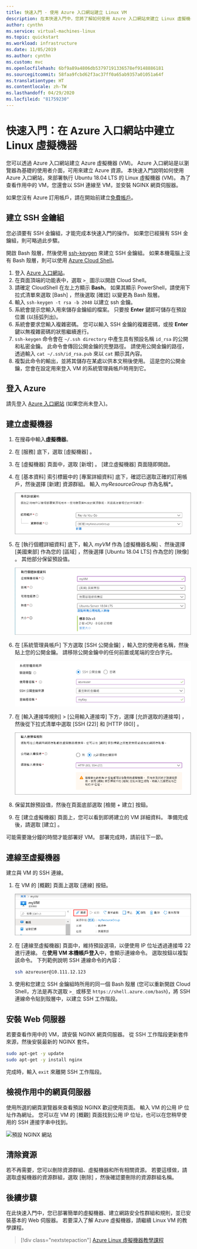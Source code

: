 ```yaml
---
title: 快速入門 - 使用 Azure 入口網站建立 Linux VM
description: 在本快速入門中，您將了解如何使用 Azure 入口網站來建立 Linux 虛擬機器。
author: cynthn
ms.service: virtual-machines-linux
ms.topic: quickstart
ms.workload: infrastructure
ms.date: 11/05/2019
ms.author: cynthn
ms.custom: mvc
ms.openlocfilehash: 6bf9a89a4806db53797191336578ef9148886181
ms.sourcegitcommit: 58faa9fcbd62f3ac37ff0a65ab9357a01051a64f
ms.translationtype: HT
ms.contentlocale: zh-TW
ms.lasthandoff: 04/29/2020
ms.locfileid: "81759230"
---
```

# <a name="quickstart-create-a-linux-virtual-machine-in-the-azure-portal"></a>快速入門：在 Azure 入口網站中建立 Linux 虛擬機器

您可以透過 Azure 入口網站建立 Azure 虛擬機器 (VM)。 Azure 入口網站是以瀏覽器為基礎的使用者介面，可用來建立 Azure 資源。 本快速入門說明如何使用 Azure 入口網站，來部署執行 Ubuntu 18.04 LTS 的 Linux 虛擬機器 (VM)。 為了查看作用中的 VM，您還會以 SSH 連線至 VM，並安裝 NGINX 網頁伺服器。

如果您沒有 Azure 訂用帳戶，請在開始前建立[免費帳戶](https://azure.microsoft.com/free/?WT.mc_id=A261C142F)。

## <a name="create-ssh-key-pair"></a>建立 SSH 金鑰組

您必須要有 SSH 金鑰組，才能完成本快速入門的操作。 如果您已經擁有 SSH 金鑰組，則可略過此步驟。

開啟 Bash 殼層，然後使用 [ssh-keygen](https://www.ssh.com/ssh/keygen/) 來建立 SSH 金鑰組。 如果本機電腦上沒有 Bash 殼層，則可以使用 [Azure Cloud Shell](https://shell.azure.com/bash)。


1. 登入 [Azure 入口網站](https://portal.azure.com)。
1. 在頁面頂端的功能表中，選取 `>_` 圖示以開啟 Cloud Shell。
1. 請確定 CloudShell 在左上方顯示 **Bash**。 如果其顯示 PowerShell，請使用下拉式清單來選取 [Bash]  ，然後選取 [確認]  以變更為 Bash 殼層。
1. 輸入 `ssh-keygen -t rsa -b 2048` 以建立 ssh 金鑰。 
1. 系統會提示您輸入用來儲存金鑰組的檔案。 只要按 **Enter** 鍵即可儲存在預設位置 (以括弧列出)。 
1. 系統會要求您輸入複雜密碼。 您可以輸入 SSH 金鑰的複雜密碼，或按 **Enter** 鍵以無複雜密碼的狀態繼續進行。
1. `ssh-keygen` 命令會在 `~/.ssh directory` 中產生具有預設名稱 `id_rsa` 的公開和私密金鑰。 此命令會傳回公開金鑰的完整路徑。 請使用公開金鑰的路徑，透過輸入 `cat ~/.ssh/id_rsa.pub` 來以 `cat` 顯示其內容。
1. 複製此命令的輸出，並將其儲存在某處以供本文稍後使用。 這是您的公開金鑰，您會在設定用來登入 VM 的系統管理員帳戶時用到它。

## <a name="sign-in-to-azure"></a>登入 Azure

請先登入 [Azure 入口網站](https://portal.azure.com) (如果您尚未登入)。

## <a name="create-virtual-machine"></a>建立虛擬機器

1. 在搜尋中輸入**虛擬機器**。
1. 在 [服務]  底下，選取 [虛擬機器]  。
1. 在 [虛擬機器]  頁面中，選取 [新增]  。 [建立虛擬機器]  頁面隨即開啟。
1. 在 [基本資料]  索引標籤中的 [專案詳細資料]  底下，確認已選取正確的訂用帳戶，然後選擇 [新建]  資源群組。 輸入 *myResourceGroup* 作為名稱*。 

    ![為您的 VM 建立新的資源群組](./media/quick-create-portal/project-details.png)

1. 在 [執行個體詳細資料]  底下，輸入 *myVM* 作為 [虛擬機器名稱]  、然後選擇 [美國東部]  作為您的 [區域]  ，然後選擇 [Ubuntu 18.04 LTS]  作為您的 [映像]  。 其他部分保留預設值。

    ![執行個體詳細資料區段](./media/quick-create-portal/instance-details.png)

1. 在 [系統管理員帳戶]  下方選取 [SSH 公開金鑰]  ，輸入您的使用者名稱，然後貼上您的公開金鑰。 請移除公開金鑰中的任何前置或尾端的空白字元。

    ![系統管理員帳戶](./media/quick-create-portal/administrator-account.png)

1. 在 [輸入連接埠規則]   > [公用輸入連接埠]  下方，選擇 [允許選取的連接埠]  ，然後從下拉式清單中選取 [SSH (22)]  和 [HTTP (80)]  。 

    ![開啟 RDP 和 HTTP 的連接埠](./media/quick-create-portal/inbound-port-rules.png)

1. 保留其餘預設值，然後在頁面底部選取 [檢閱 + 建立]  按鈕。

1. 在 [建立虛擬機器]  頁面上，您可以看到即將建立的 VM 詳細資料。 準備完成後，請選取 [建立]  。

可能需要幾分鐘的時間才能部署好 VM。 部署完成時，請前往下一節。

    
## <a name="connect-to-virtual-machine"></a>連線至虛擬機器

建立與 VM 的 SSH 連線。

1. 在 VM 的 [概觀] 頁面上選取 [連線]  按鈕。 

    ![入口網站 9](./media/quick-create-portal/portal-quick-start-9.png)

2. 在 [連線至虛擬機器]  頁面中，維持預設選項，以便使用 IP 位址透過連接埠 22 進行連線。 在**使用 VM 本機帳戶登入**中，會顯示連線命令。 選取按鈕以複製該命令。 下列範例說明 SSH 連線命令的內容：

    ```bash
    ssh azureuser@10.111.12.123
    ```

3. 使用和您建立 SSH 金鑰組時所用的同一個 Bash 殼層 (您可以重新開啟 Cloud Shell，方法是再次選取 `>_` 或移至 `https://shell.azure.com/bash`)，將 SSH 連線命令貼到殼層中，以建立 SSH 工作階段。

## <a name="install-web-server"></a>安裝 Web 伺服器

若要查看作用中的 VM，請安裝 NGINX 網頁伺服器。 從 SSH 工作階段更新套件來源，然後安裝最新的 NGINX 套件。

```bash
sudo apt-get -y update
sudo apt-get -y install nginx
```

完成時，輸入 `exit` 來離開 SSH 工作階段。


## <a name="view-the-web-server-in-action"></a>檢視作用中的網頁伺服器

使用所選的網頁瀏覽器來查看預設 NGINX 歡迎使用頁面。 輸入 VM 的公用 IP 位址作為網址。 您可以在 VM 的 [概觀] 頁面找到公用 IP 位址，也可以在您稍早使用的 SSH 連接字串中找到。

![預設 NGINX 網站](./media/quick-create-portal/nginx.png)

## <a name="clean-up-resources"></a>清除資源

若不再需要，您可以刪除資源群組、虛擬機器和所有相關資源。 若要這樣做，請選取虛擬機器的資源群組，選取 [刪除]  ，然後確認要刪除的資源群組名稱。

## <a name="next-steps"></a>後續步驟

在此快速入門中，您已部署簡單的虛擬機器、建立網路安全性群組和規則，並已安裝基本的 Web 伺服器。 若要深入了解 Azure 虛擬機器，請繼續 Linux VM 的教學課程。

> [!div class="nextstepaction"]
> [Azure Linux 虛擬機器教學課程](./tutorial-manage-vm.md)
